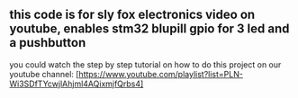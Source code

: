 this code is for sly fox electronics video on youtube, enables stm32 blupill gpio for 3 led and a pushbutton
-------------------------------------------------------------------------------
you could watch the step by step tutorial on how to do this project on our youtube channel:  [https://www.youtube.com/playlist?list=PLN-Wi3SDfTYcwjlAhjml4AQixmjfQrbs4]
